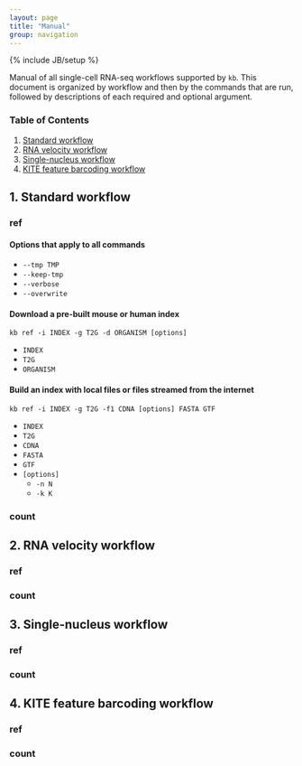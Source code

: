 ```yaml
---
layout: page
title: "Manual"
group: navigation
---
```


{% include JB/setup %}

Manual of all single-cell RNA-seq workflows supported by `kb`. This document is organized by workflow and then by the commands that are run, followed by descriptions of each required and optional argument.

### Table of Contents

1. [Standard workflow](#standard)
2. [RNA velocity workflow](#velocity)
3. [Single-nucleus workflow](#nucleus)
4. [KITE feature barcoding workflow](#kite)

## 1. Standard workflow<a name='standard'></a>
### ref
#### Options that apply to all commands
* `--tmp TMP`
* `--keep-tmp`
* `--verbose`
* `--overwrite`

#### Download a pre-built mouse or human index
```
kb ref -i INDEX -g T2G -d ORGANISM [options]
```
* `INDEX`
* `T2G`
* `ORGANISM`

#### Build an index with local files or files streamed from the internet
```
kb ref -i INDEX -g T2G -f1 CDNA [options] FASTA GTF
```
* `INDEX`
* `T2G`
* `CDNA`
* `FASTA`
* `GTF`
* `[options]`
  * `-n N`
  * `-k K`

### count

## 2. RNA velocity workflow<a name='velocity'></a>
### ref

### count

## 3. Single-nucleus workflow<a name='nucleus'></a>
### ref

### count

## 4. KITE feature barcoding workflow<a name='kite'></a>
### ref

### count
